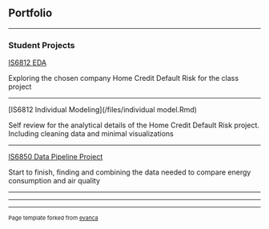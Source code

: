 ## Portfolio

---

### Student Projects

[IS6812 EDA](/files/EDA_TinaYoung.html)

Exploring the chosen company Home Credit Default Risk for the class project


---
[IS6812 Individual Modeling](/files/individual model.Rmd)

Self review for the analytical details of the Home Credit Default Risk project. Including cleaning data and minimal visualizations


---
[IS6850 Data Pipeline Project](https://colab.research.google.com/drive/1kWVkzyYKg8dA6FNNhmL-vslvZagcjZLE)

Start to finish, finding and combining the data needed to compare energy consumption and air quality

---
<!-- This is a comment. It won't appear in the rendered Markdown output. -->
<!-- ### Category Name 2 -->

<!-- - [Project 1 Title](http://example.com/)
<!-- - [Project 2 Title](http://example.com/)
<!-- - [Project 3 Title](http://example.com/)
<!-- - [Project 4 Title](http://example.com/)
<!-- - [Project 5 Title](http://example.com/)-->

---




---
<p style="font-size:11px">Page template forked from <a href="https://github.com/evanca/quick-portfolio">evanca</a></p>
<!-- Remove above link if you don't want to attibute -->
